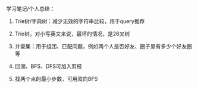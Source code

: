 学习笔记/个人总结：

1. Trie树/字典树：减少无效的字符串比较，用于query推荐

2. Trie树，对小写英文来说，最坏的情况，是26叉树

3. 并查集：用于组团、匹配问题，例如两个人是否好友、圈子里有多少个好友圈等

4. 回溯、BFS、DFS可加入剪枝

5. 找两个点的最小步数，可用双向BFS